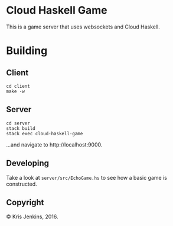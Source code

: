 # Cloud Haskell Game

This is a game server that uses websockets and Cloud Haskell.

# Building

## Client

```
cd client
make -w
```

## Server

```
cd server
stack build
stack exec cloud-haskell-game
```

...and navigate to http://localhost:9000.


## Developing

Take a look at `server/src/EchoGame.hs` to see how a basic game is constructed.

## Copyright

© Kris Jenkins, 2016.

